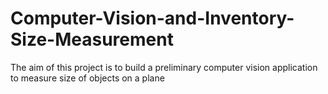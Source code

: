 # Computer-Vision-and-Inventory-Size-Measurement
The aim of this project is to build a preliminary computer vision application to measure size of objects on a plane
